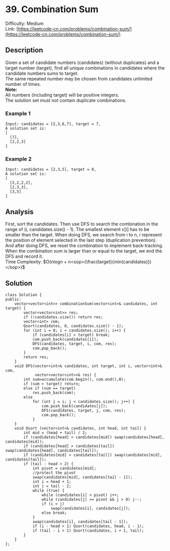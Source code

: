 # 39. Combination Sum
Difficulty: Medium  
Link: [https://leetcode-cn.com/problems/combination-sum/](https://leetcode-cn.com/problems/combination-sum/)
## Description
Given a set of candidate numbers (candidates) (without duplicates) and a target number (target), find all unique combinations in candidates where the candidate numbers sums to target.  
The same repeated number may be chosen from candidates unlimited number of times.  
**Note:**  
All numbers (including target) will be positive integers.  
The solution set must not contain duplicate combinations.  
### Example 1
``` 
Input: candidates = [2,3,6,7], target = 7,
A solution set is:
[
  [7],
  [2,2,3]
]
```
### Example 2
```
Input: candidates = [2,3,5], target = 8,
A solution set is:
[
  [2,2,2,2],
  [2,3,3],
  [3,5]
]
```
## Analysis
First, sort the candidates. Then use DFS to search the combination in the range of (i, candidates.size() - 1). The smallest element c[i] has to be smaller than the target. When doing DFS, we search from i to n, i represent the position of element selected in the last step (duplication prevention). And after doing DFS, we reset the combination to implement back-tracking. When the combination sum is larger than or equal to the target, we end the DFS and record it.   
Time Complexity:  $O(nlogn + n<sop>(\frac{target}{min(candidates)})</sop>)$  

## Solution
```
class Solution {
public:
    vector<vector<int>> combinationSum(vector<int>& candidates, int target) {
        vector<vector<int>> res;
        if (!candidates.size()) return res;
        vector<int> com;
        Qsort(candidates, 0, candidates.size() - 1);
        for (int i = 0; i < candidates.size(); i++) {
            if (candidates[i] > target) break;
            com.push_back(candidates[i]);
            DFS(candidates, target, i, com, res);
            com.pop_back();
        }
        return res;
    }
    void DFS(vector<int>& candidates, int target, int i, vector<int>& com, 
             vector<vector<int>>& res) {
        int sum=accumulate(com.begin(), com.end(),0);
        if (sum > target) return;
        else if (sum == target) 
            res.push_back(com);
        else 
            for (int j = i; j < candidates.size(); j++) {
                com.push_back(candidates[j]);
                DFS(candidates, target, j, com, res);
                com.pop_back();
            }
    }
    void Qsort (vector<int>& candidates, int head, int tail) {
        int mid = (head + tail) / 2;
        if (candidates[head] > candidates[mid]) swap(candidates[head], candidates[mid]);
        if (candidates[head] > candidates[tail]) swap(candidates[head], candidates[tail]);
        if (candidates[mid] > candidates[tail]) swap(candidates[mid], candidates[tail]);
        if (tail - head > 2) {
            int pivot = candidates[mid];
            //protect the pivot
            swap(candidates[mid], candidates[tail - 1]);
            int i = head + 1;
            int j = tail - 2;
            while (true) {
                while (candidates[i] < pivot) i++;
                while (candidates[j] >= pivot && j > 0) j--;
                if (i < j)
                    swap(candidates[i], candidates[j]);
                else break;
            }
            swap(candidates[i], candidates[tail - 1]);
            if (i - head > 1) Qsort(candidates, head, i - 1);
            if (tail - i > 1) Qsort(candidates, i + 1, tail);
        }
    }
};
```

